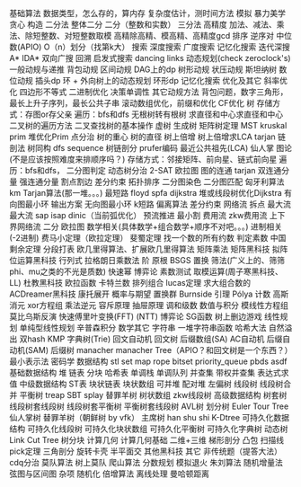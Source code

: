 基础算法
	数据类型，怎么存的，算内存
	复杂度估计，测时间方法
	模拟
	暴力美学
	贪心
	构造
	二分法
		整体二分
		二分（整数和实数）
	三分法
	高精度
		加法、减法、乘法、除短整数、对短整数取模
		高精除高精、模高精、高精度gcd
	排序
		逆序对
		中位数(APIO)
		O（n）划分（找第k大）
搜索
	深度搜索
	广度搜索
	记忆化搜索
	迭代深搜
	A*
	IDA*
	双向广搜
	回溯
	启发式搜索
	dancing links
动态规划(check zeroclock's)
	一般动规与递推
	背包动规
	区间动规
	DAG上的dp
	树形动规
	状压动规
		斯坦纳树
	数位动规
	插头dp
	环 + 外向树上的动态规划
	环形dp
	记忆化搜索
	优化及其它
		斜率优化
		四边形不等式
		二进制优化
		决策单调性
	其它动规方法
		背包问题，数字三角形，最长上升子序列，最长公共子串
		滚动数组优化，前缀和优化
	CF优化
树
	存储方式：存图or存父亲
	遍历：bfs和dfs
	无根树转有根树
	求直径和中心求直径和中心
	二叉树的遍历方法
	二叉查找树的基本操作
	虚树
	生成树
	矩阵树定理
	MST
		kruskal
		prim
		堆优化Prim
	点分治
	树的重心
	树的直径
	树上倍增
		树上倍增求LCA
		tarjan
		链剖法
	树同构
	dfs sequence
	树链剖分
	prufer编码
	最近公共祖先(LCA)
	仙人掌
图论(不是应该按照难度来排顺序吗？)
	存储方式：邻接矩阵、前向星、链式前向星
	遍历：bfs和dfs，
	二分图判定
	动态树分治
	2-SAT
	欧拉图
	图的连通
		tarjan
		双连通分量
		强连通分量
		割点割边
	差分约束
	拓扑排序
	二分图染色
	二分图匹配
		匈牙利算法
		km
	Tarjan算法(那一堆。。。)
	最短路
		floyd
		spfa
		dijkstra
		堆或线段树优化Dijkstra
		有向图最小环
		输出方案
		无向图最小环
		k短路
		偏离算法
	差分约束
	网络流
		拆点
		最大流
			最大流
				sap
					isap
					dinic（当前弧优化）
				预流推进
		最小割
		费用流
			zkw费用流
		上下界网络流
			二分
	 欧拉图
数学相关(具体数学+组合数学+顺序不对吧。。。)
	进制相关(-2进制)
	费马小定理（欧拉定理）
	斐蜀定理
	找一个数的所有约数
	判定素数
	中国剩余定理
	分段打表
	欧几里得算法、扩展欧几里得算法
	矩阵乘法
		矩阵黑科技
	拟阵
	位运算黑科技
	行列式
	拉格朗日乘数法
	阶 原根
	BSGS
	置换
	筛法(广义上的、筛筛phi、mu之类的不光是质数)
	快速幂
	博弈论
	素数测试
	取模运算(周子寒黑科技、LL)
	杜教黑科技
	欧拉函数
	卡特兰数
	排列组合
	    lucas定理
	    求大组合数的ACDreamer黑科技
	康托展开
	概率与期望
	置换群
		Burnside 引理
		Pólya 计数
	高斯消元
		xor方程组
	乘法逆元
	容斥原理
	抽屉原理
	调和级数
	数值与积分
	模线性方程组
	莫比乌斯反演
	快速傅里叶变换(FFT)
	(NTT)
	博弈论
		SG函数
		树上删边游戏
	线性规划
		单纯型线性规划
	辛普森积分
	数学其它
字符串
	一堆字符串函数
	哈希大法
		自然溢出
		双hash
	KMP
	字典树(Trie)
	回文自动机
	回文树
	后缀数组(SA)
	AC自动机
	后缀自动机(SAM)
	后缀树
	manacher
	manacher Tree（APIO？和回文树是一个东西？）
	最小表示法
	密码学
数据结构
	stl
		set
		map
		rope
		bitset
		priority_queue
		pbds
			asdf
	基础数据结构
		堆
		链表
		分块
		哈希表
		单调栈
		单调队列
		并查集
			带权并查集
		表达式求值
	中级数据结构
		ST表
		块状链表
		块状数组
		可并堆
			配对堆
			左偏树
		线段树	
			线段树合并
		平衡树
			treap
			SBT
			splay
			替罪羊树
		树状数组
		zkw线段树
	高级数据结构
		树套树
			线段树套线段树
			线段树套平衡树
			平衡树套线段树
		AVL树
		划分树
		Euler Tour Tree
		仙人掌树
		替罪羊树（朝鲜树 by vfk）
		主席树
			han shu shi
		K-Dtree
		可持久化数据结构
			可持久化线段树
			可持久化块状数组
			可持久化平衡树
			可持久化字典树
		动态树
			Link Cut Tree
			树分块
计算几何
	计算几何基础
	二维+三维
	梯形剖分
	凸包
	扫描线
	pick定理
	三角剖分
	旋转卡壳
	半平面交
	其他黑科技
其它
	非传统题（提答大法）
	cdq分治
	莫队算法
	树上莫队
	爬山算法
	分数规划
	模拟退火
	朱刘算法
	随机增量法
	弦图与区间图
	杂项
	随机化
	倍增算法
	离线处理
	曼哈顿距离
